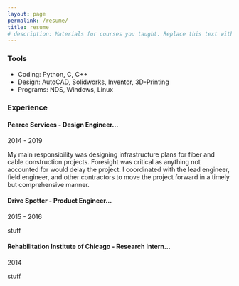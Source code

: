 ```yaml
---
layout: page
permalink: /resume/
title: resume
# description: Materials for courses you taught. Replace this text with your description.
---
```


### Tools

* Coding: Python, C, C++
* Design: AutoCAD, Solidworks, Inventor, 3D-Printing
* Programs: NDS, Windows, Linux

### Experience
#### Pearce Services - Design Engineer...
<!-- <small>2014 - 2019</small> -->
2014 - 2019

My main responsibility was designing infrastructure plans for fiber and cable construction projects. Foresight was critical as anything not accounted for would delay the project. I coordinated with the lead engineer, field engineer, and other contractors to move the project forward in a timely but comprehensive manner.

#### Drive Spotter - Product Engineer...
2015 - 2016

stuff

#### Rehabilitation Institute of Chicago - Research Intern...
2014

stuff
